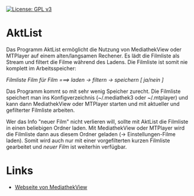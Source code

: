 
[![License: GPL v3](https://img.shields.io/badge/License-GPL%20v3-blue.svg)](http://www.gnu.org/licenses/gpl-3.0)

# AktList
Das Programm AktList ermöglicht die Nutzung von MediathekView oder MTPlayer auf einem alten/langsamen Rechener. Es lädt die Filmliste als Stream und filtert die Filme während des Ladens. Die Filmliste ist somit nie komplett im Arbeitsspeicher:

*Filmliste Film für Film ===> laden -> filtern -> speichern [ ja/nein ]*

Das Programm kommt so mit sehr wenig Speicher zurecht. Die Filmliste speichert man ins Konfigverzeichnis (~/.mediathek3 oder ~/.mtplayer) und kann dann MediathekView oder MTPlayer starten und mit aktueller und gefilterter Filmliste arbeiten.

Wer das Info "neuer Film" nicht verlieren will, sollte mit AktList die Filmliste in einen beliebigen Ordner laden. Mit MediathekView oder MTPlayer wird die Filmliste dann aus diesem Ordner geladen (-> Einstellungen-Filme laden). Somit wird auch nur mit einer vorgefilterten kurzen Filmliste gearbeitet und *neuer Film* ist weiterhin verfügbar.
	

# Links
- [Webseite von MediathekView](https://mediathekview.de)

